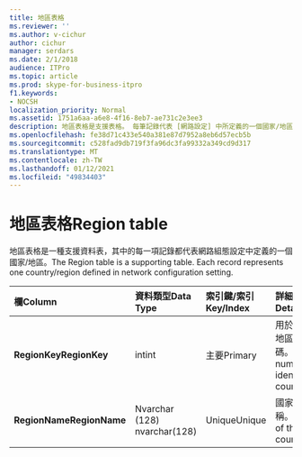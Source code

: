 ```yaml
---
title: 地區表格
ms.reviewer: ''
ms.author: v-cichur
author: cichur
manager: serdars
ms.date: 2/1/2018
audience: ITPro
ms.topic: article
ms.prod: skype-for-business-itpro
f1.keywords:
- NOCSH
localization_priority: Normal
ms.assetid: 1751a6aa-a6e8-4f16-8eb7-ae731c2e3ee3
description: 地區表格是支援表格。 每筆記錄代表 [網路設定] 中所定義的一個國家/地區。
ms.openlocfilehash: fe38d71c433e540a381e87d7952a8eb6d57ecb5b
ms.sourcegitcommit: c528fad9db719f3fa96dc3fa99332a349cd9d317
ms.translationtype: MT
ms.contentlocale: zh-TW
ms.lasthandoff: 01/12/2021
ms.locfileid: "49834403"
---
```

# <a name="region-table"></a><span data-ttu-id="b4df1-104">地區表格</span><span class="sxs-lookup"><span data-stu-id="b4df1-104">Region table</span></span>
 
<span data-ttu-id="b4df1-p102">地區表格是一種支援資料表，其中的每一項記錄都代表網路組態設定中定義的一個國家/地區。</span><span class="sxs-lookup"><span data-stu-id="b4df1-p102">The Region table is a supporting table. Each record represents one country/region defined in network configuration setting.</span></span>
  
|<span data-ttu-id="b4df1-107">**欄**</span><span class="sxs-lookup"><span data-stu-id="b4df1-107">**Column**</span></span>|<span data-ttu-id="b4df1-108">**資料類型**</span><span class="sxs-lookup"><span data-stu-id="b4df1-108">**Data Type**</span></span>|<span data-ttu-id="b4df1-109">**索引鍵/索引**</span><span class="sxs-lookup"><span data-stu-id="b4df1-109">**Key/Index**</span></span>|<span data-ttu-id="b4df1-110">**詳細資料**</span><span class="sxs-lookup"><span data-stu-id="b4df1-110">**Details**</span></span>|
|:-----|:-----|:-----|:-----|
|<span data-ttu-id="b4df1-111">**RegionKey**</span><span class="sxs-lookup"><span data-stu-id="b4df1-111">**RegionKey**</span></span> <br/> |<span data-ttu-id="b4df1-112">int</span><span class="sxs-lookup"><span data-stu-id="b4df1-112">int</span></span>  <br/> |<span data-ttu-id="b4df1-113">主要</span><span class="sxs-lookup"><span data-stu-id="b4df1-113">Primary</span></span>  <br/> |<span data-ttu-id="b4df1-114">用於識別國家/地區的唯一號碼。</span><span class="sxs-lookup"><span data-stu-id="b4df1-114">Unique number identifying the country/region.</span></span>  <br/> |
|<span data-ttu-id="b4df1-115">**RegionName**</span><span class="sxs-lookup"><span data-stu-id="b4df1-115">**RegionName**</span></span> <br/> |<span data-ttu-id="b4df1-116">Nvarchar (128) </span><span class="sxs-lookup"><span data-stu-id="b4df1-116">nvarchar(128)</span></span>  <br/> |<span data-ttu-id="b4df1-117">Unique</span><span class="sxs-lookup"><span data-stu-id="b4df1-117">Unique</span></span>  <br/> |<span data-ttu-id="b4df1-118">國家/地區的名稱。</span><span class="sxs-lookup"><span data-stu-id="b4df1-118">The name of the country/region.</span></span>  <br/> |
   

